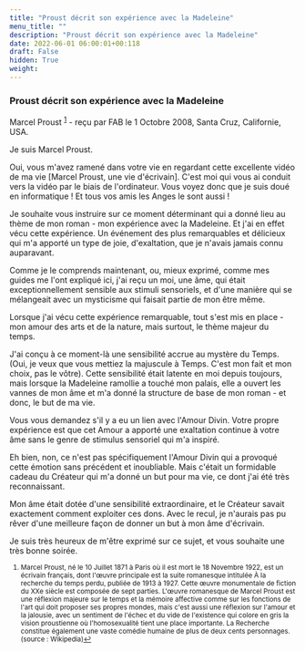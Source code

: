 ```yaml
---
title: "Proust décrit son expérience avec la Madeleine"
menu_title: ""
description: "Proust décrit son expérience avec la Madeleine"
date: 2022-06-01 06:00:01+00:118
draft: False
hidden: True
weight:
---
```

### Proust décrit son expérience avec la Madeleine

Marcel Proust <sup id="a1">[1](#f1)</sup> - reçu par FAB le 1 Octobre 2008, Santa Cruz, Californie, USA.

Je suis Marcel Proust.

Oui, vous m'avez ramené dans votre vie en regardant cette excellente vidéo de ma vie [Marcel Proust, une vie d'écrivain]. C'est moi qui vous ai conduit vers la vidéo par le biais de l'ordinateur. Vous voyez donc que je suis doué en informatique ! Et tous vos amis les Anges le sont aussi !

Je souhaite vous instruire sur ce moment déterminant qui a donné lieu au thème de mon roman - mon expérience avec la Madeleine. Et j'ai en effet vécu cette expérience. Un événement des plus remarquables et délicieux qui m'a apporté un type de joie, d'exaltation, que je n'avais jamais connu auparavant.

Comme je le comprends maintenant, ou, mieux exprimé, comme mes guides me l'ont expliqué ici, j'ai reçu un moi, une âme, qui était exceptionnellement sensible aux stimuli sensoriels, et d'une manière qui se mélangeait avec un mysticisme qui faisait partie de mon être même.

Lorsque j'ai vécu cette expérience remarquable, tout s'est mis en place - mon amour des arts et de la nature, mais surtout, le thème majeur du temps.

J'ai conçu à ce moment-là une sensibilité accrue au mystère du Temps. (Oui, je veux que vous mettiez la majuscule à Temps. C'est mon fait et mon choix, pas le vôtre). Cette sensibilité était latente en moi depuis toujours, mais lorsque la Madeleine ramollie a touché mon palais, elle a ouvert les vannes de mon âme et m'a donné la structure de base de mon roman - et donc, le but de ma vie.

Vous vous demandez s'il y a eu un lien avec l'Amour Divin. Votre propre expérience est que cet Amour a apporté une exaltation continue à votre âme sans le genre de stimulus sensoriel qui m'a inspiré.

Eh bien, non, ce n'est pas spécifiquement l'Amour Divin qui a provoqué cette émotion sans précédent et inoubliable. Mais c'était un formidable cadeau du Créateur qui m'a donné un but pour ma vie, ce dont j'ai été très reconnaissant.

Mon âme était dotée d'une sensibilité extraordinaire, et le Créateur savait exactement comment exploiter ces dons. Avec le recul, je n'aurais pas pu rêver d'une meilleure façon de donner un but à mon âme d'écrivain.

Je suis très heureux de m'être exprimé sur ce sujet, et vous souhaite une très bonne soirée.
<small>

1. <large id="f1"> Marcel Proust, né le 10 Juillet 1871 à Paris où il est mort le 18 Novembre 1922, est un écrivain français, dont l'œuvre principale est la suite romanesque intitulée À la recherche du temps perdu, publiée de 1913 à 1927. Cette œuvre monumentale de fiction du XXe siècle est composée de sept parties. L'œuvre romanesque de Marcel Proust est une réflexion majeure sur le temps et la mémoire affective comme sur les fonctions de l'art qui doit proposer ses propres mondes, mais c'est aussi une réflexion sur l'amour et la jalousie, avec un sentiment de l'échec et du vide de l'existence qui colore en gris la vision proustienne où l'homosexualité tient une place importante. La Recherche constitue également une vaste comédie humaine de plus de deux cents personnages. (source : Wikipedia)[↩](#a1)
